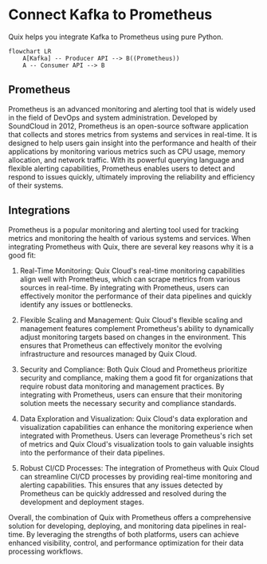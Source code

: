 # Connect Kafka to Prometheus

Quix helps you integrate Kafka to Prometheus using pure Python.

```mermaid
flowchart LR
    A[Kafka] -- Producer API --> B((Prometheus))
    A -- Consumer API --> B
```

## Prometheus

Prometheus is an advanced monitoring and alerting tool that is widely used in the field of DevOps and system administration. Developed by SoundCloud in 2012, Prometheus is an open-source software application that collects and stores metrics from systems and services in real-time. It is designed to help users gain insight into the performance and health of their applications by monitoring various metrics such as CPU usage, memory allocation, and network traffic. With its powerful querying language and flexible alerting capabilities, Prometheus enables users to detect and respond to issues quickly, ultimately improving the reliability and efficiency of their systems.

## Integrations

Prometheus is a popular monitoring and alerting tool used for tracking metrics and monitoring the health of various systems and services. When integrating Prometheus with Quix, there are several key reasons why it is a good fit:

1. Real-Time Monitoring: Quix Cloud's real-time monitoring capabilities align well with Prometheus, which can scrape metrics from various sources in real-time. By integrating with Prometheus, users can effectively monitor the performance of their data pipelines and quickly identify any issues or bottlenecks.

2. Flexible Scaling and Management: Quix Cloud's flexible scaling and management features complement Prometheus's ability to dynamically adjust monitoring targets based on changes in the environment. This ensures that Prometheus can effectively monitor the evolving infrastructure and resources managed by Quix Cloud.

3. Security and Compliance: Both Quix Cloud and Prometheus prioritize security and compliance, making them a good fit for organizations that require robust data monitoring and management practices. By integrating with Prometheus, users can ensure that their monitoring solution meets the necessary security and compliance standards.

4. Data Exploration and Visualization: Quix Cloud's data exploration and visualization capabilities can enhance the monitoring experience when integrated with Prometheus. Users can leverage Prometheus's rich set of metrics and Quix Cloud's visualization tools to gain valuable insights into the performance of their data pipelines.

5. Robust CI/CD Processes: The integration of Prometheus with Quix Cloud can streamline CI/CD processes by providing real-time monitoring and alerting capabilities. This ensures that any issues detected by Prometheus can be quickly addressed and resolved during the development and deployment stages.

Overall, the combination of Quix with Prometheus offers a comprehensive solution for developing, deploying, and monitoring data pipelines in real-time. By leveraging the strengths of both platforms, users can achieve enhanced visibility, control, and performance optimization for their data processing workflows.

